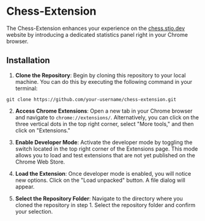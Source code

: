 # Chess-Extension

The Chess-Extension enhances your experience on the [chess.stjo.dev](https://chess.stjo.dev) website by introducing a dedicated statistics panel right in your Chrome browser.

## Installation

1. **Clone the Repository**: Begin by cloning this repository to your local machine. You can do this by executing the following command in your terminal:

```
git clone https://github.com/your-username/chess-extension.git
```

2. **Access Chrome Extensions**: Open a new tab in your Chrome browser and navigate to `chrome://extensions/`. Alternatively, you can click on the three vertical dots in the top right corner, select "More tools," and then click on "Extensions."

3. **Enable Developer Mode**: Activate the developer mode by toggling the switch located in the top right corner of the Extensions page. This mode allows you to load and test extensions that are not yet published on the Chrome Web Store.

4. **Load the Extension**: Once developer mode is enabled, you will notice new options. Click on the "Load unpacked" button. A file dialog will appear.

5. **Select the Repository Folder**: Navigate to the directory where you cloned the repository in step 1. Select the repository folder and confirm your selection.
